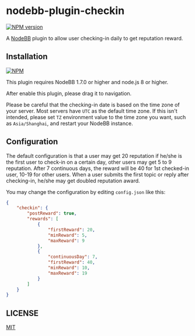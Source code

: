 nodebb-plugin-checkin
=====================

[![NPM version](https://img.shields.io/npm/v/nodebb-plugin-checkin.svg)](https://npmjs.org/package/nodebb-plugin-checkin)

A [NodeBB](https://github.com/NodeBB/NodeBB) plugin to allow user checking-in daily to get reputation reward.

## Installation

[![NPM](https://nodei.co/npm/nodebb-plugin-checkin.png?downloads=true)](https://nodei.co/npm/nodebb-plugin-checkin/)

This plugin requires NodeBB 1.7.0 or higher and node.js 8 or higher.

After enable this plugin, please drag it to navigation.

Please be careful that the checking-in date is based on the time zone of your server. Most servers have `UTC` as the default time zone. If this isn't intended, please set `TZ` environment value to the time zone you want, such as `Asia/Shanghai`, and restart your NodeBB instance.

## Configuration

The default configuration is that a user may get 20 reputation if he/she is the first user to check-in on a certain day, other users may get 5 to 9 reputation. After 7 continuous days, the reward will be 40 for 1st checked-in user, 10-19 for other users. When a user submits the first topic or reply after checking-in, he/she may get doubled reputation award.

You may change the configuration by editing `config.json` like this:

```json
{
    "checkin": {
        "postReward": true,
        "rewards": [
            {
                "firstReward": 20,
                "minReward": 5,
                "maxReward": 9
            },
            {
                "continuousDay": 7,
                "firstReward": 40,
                "minReward": 10,
                "maxReward": 19
            }
        ]
    }
}
```

## LICENSE

[MIT](LICENSE)
